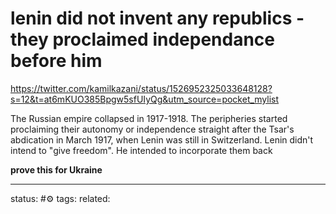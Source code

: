 # lenin did not invent any republics - they proclaimed independance before him
https://twitter.com/kamilkazani/status/1526952325033648128?s=12&t=at6mKUO385Bpgw5sfUIyQg&utm_source=pocket_mylist

The Russian empire collapsed in 1917-1918. The peripheries started proclaiming their autonomy or independence straight after the Tsar's abdication in March 1917, when Lenin was still in Switzerland. Lenin didn't intend to "give freedom". He intended to incorporate them back

**prove this for Ukraine**

---
status: #⚙️ 
tags: 
related: 